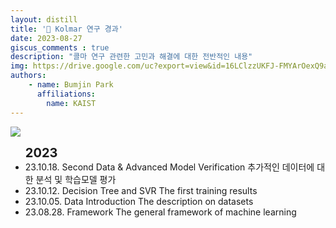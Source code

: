 ```yaml
---
layout: distill
title: '🍯 Kolmar 연구 경과'
date: 2023-08-27
giscus_comments : true
description: "콜마 연구 관련한 고민과 해결에 대한 전반적인 내용"
img: https://drive.google.com/uc?export=view&id=16LClzzUKFJ-FMYArOexQ9alRKYC4k6Cc
authors: 
    - name: Bumjin Park
      affiliations:
        name: KAIST
---
```




<img src="https://drive.google.com/uc?export=view&id=16LClzzUKFJ-FMYArOexQ9alRKYC4k6Cc">

<ul class="timeline">
<strong style='font-size:20px'> 2023</strong> 
<li><span class="badge-toc">23.10.18. Second Data & Advanced Model Verification </span> 추가적인 데이터에 대한 분석 및 학습모델 평가  </li>
<li><span class="badge-toc">23.10.12. Decision Tree and SVR </span> The first training results </li>
<li><span class="badge-toc">23.10.05. Data Introduction </span> The description on datasets </li>
<li><span class="badge-toc">23.08.28. Framework </span> The general framework of machine learning </li>
</ul>

